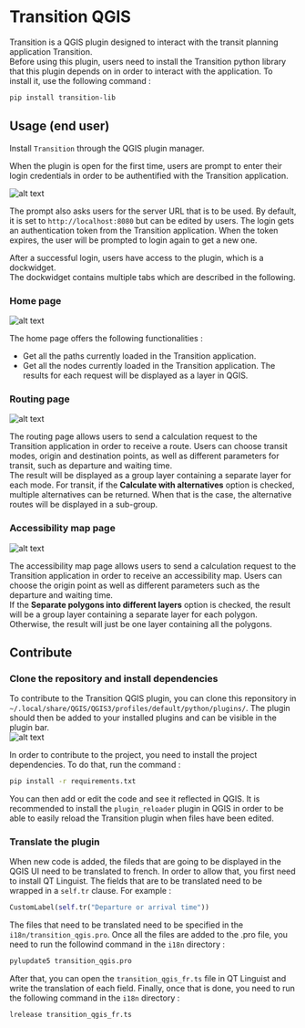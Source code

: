 # Transition QGIS
Transition is a QGIS plugin designed to interact with the transit planning application Transition.\
Before using this plugin, users need to install the Transition python library that this plugin depends on in order to interact with the application. To install it, use the following command :
```bash
pip install transition-lib
```
## Usage (end user)
Install `Transition` through the QGIS plugin manager.

When the plugin is open for the first time, users are prompt to enter their login credentials in order to be authentified with the Transition application.

![alt text](docs/screenshots/login_prompt.png)

The prompt also asks users for the server URL that is to be used. By default, it is set to `http://localhost:8080` but can be edited by users. The login gets an authentication token from the Transition application. When the token expires, the user will be prompted to login again to get a new one.

After a successful login, users have access to the plugin, which is a dockwidget.\
The dockwidget contains multiple tabs which are described in the following.

### Home page

![alt text](docs/screenshots/home_page.png)

The home page offers the following functionalities :
- Get all the paths currently loaded in the Transition application.
- Get all the nodes currently loaded in the Transition application.
The results for each request will be displayed as a layer in QGIS.


### Routing page
![alt text](docs/screenshots/routing_page.png)

The routing page allows users to send a calculation request to the Transition application in order to receive a route. Users can choose transit modes, origin and destination points, as well as different parameters for transit, such as departure and waiting time.\
The result will be displayed as a group layer containing a separate layer for each mode. 
For transit, if the **Calculate with alternatives** option is checked, multiple alternatives can be returned. When that is the case, the alternative routes will be displayed in a sub-group.

### Accessibility map page
![alt text](docs/screenshots/accessibility_map_page.png)

The accessibility map page allows users to send a calculation request to the Transition application in order to receive an accessibility map. Users can choose the origin point as well as different parameters such as the departure and waiting time.\
If the **Separate polygons into different layers** option is checked, the result will be a group layer containing a separate layer for each polygon. Otherwise, the result will just be one layer containing all the polygons.

## Contribute

### Clone the repository and install dependencies
To contribute to the Transition QGIS plugin, you can clone this reponsitory in `~/.local/share/QGIS/QGIS3/profiles/default/python/plugins/`. The plugin should then be added to your installed plugins and can be visible in the plugin bar.\
![alt text](docs/screenshots/plugin_icons.png)

In order to contribute to the project, you need to install the project dependencies. To do that, run the command :
```bash
pip install -r requirements.txt
``` 
You can then add or edit the code and see it reflected in QGIS. It is recommended to install the `plugin_reloader` plugin in QGIS in order to be able to easily reload the Transition plugin when files have been edited.

### Translate the plugin
When new code is added, the fileds that are going to be displayed in the QGIS UI need to be translated to french. In order to allow that, you first need to install QT Linguist.
The fields that are to be translated need to be wrapped in a `self.tr` clause. For example :
```python
CustomLabel(self.tr("Departure or arrival time"))
```
The files that need to be translated need to be specified in the `i18n/transition_qgis.pro`. Once all the files are added to the .pro file, you need to run the followind command in the `i18n` directory :
```bash
pylupdate5 transition_qgis.pro
```
After that, you can open the `transition_qgis_fr.ts` file in QT Linguist and write the translation of each field. Finally, once that is done, you need to run the following command in the `i18n` directory :
```bash
lrelease transition_qgis_fr.ts
```











